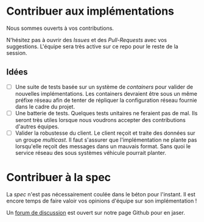 # Contribuer aux implémentations

Nous sommes ouverts à vos contributions.

N'hésitez pas à ouvrir des *Issues* et des *Pull-Requests* avec vos suggestions. L'équipe sera très active sur ce
repo pour le reste de la session.

## Idées

- [ ] Une suite de tests basée sur un système de *containers* pour valider de nouvelles implémentations. Les containers
  devraient être sous un même préfixe réseau afin de tenter de répliquer la configuration réseau fournie dans le cadre
  du projet.
- [ ] Une batterie de tests. Quelques tests unitaires ne feraient pas de mal. Ils seront très utiles lorsque nous
  voudrons accepter des contributions d'autres équipes.
- [ ] Valider la robustesse du client. Le client reçoit et traite des données sur un groupe *multicast*. Il faut
  s'assurer que l'implémentation ne plante pas lorsqu'elle reçoit des messages dans un mauvais format. Sans quoi le
  service réseau des sous systèmes véhicule pourrait planter.

# Contribuer à la spec

La *spec* n'est pas nécessairement coulée dans le béton pour l'instant. Il est encore temps de faire valoir vos opinions
d'équipe sur son implémentation !

Un [forum de discussion](https://github.com/Momentum-Electronics/D3-Networking/discussions) est ouvert sur notre page
Github pour en jaser.